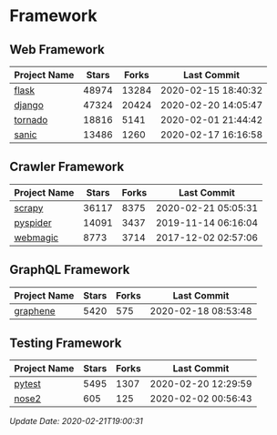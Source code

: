# Framework

## Web Framework

| Project Name | Stars | Forks | Last Commit |
| ------------ | ----- | ----- | ----------- |
| [flask](https://github.com/pallets/flask) | 48974 | 13284 | 2020-02-15 18:40:32 |
| [django](https://github.com/django/django) | 47324 | 20424 | 2020-02-20 14:05:47 |
| [tornado](https://github.com/tornadoweb/tornado) | 18816 | 5141 | 2020-02-01 21:44:42 |
| [sanic](https://github.com/huge-success/sanic) | 13486 | 1260 | 2020-02-17 16:16:58 |

## Crawler Framework

| Project Name | Stars | Forks | Last Commit |
| ------------ | ----- | ----- | ----------- |
| [scrapy](https://github.com/scrapy/scrapy) | 36117 | 8375 | 2020-02-21 05:05:31 |
| [pyspider](https://github.com/binux/pyspider) | 14091 | 3437 | 2019-11-14 06:16:04 |
| [webmagic](https://github.com/code4craft/webmagic) | 8773 | 3714 | 2017-12-02 02:57:06 |

## GraphQL Framework

| Project Name | Stars | Forks | Last Commit |
| ------------ | ----- | ----- | ----------- |
| [graphene](https://github.com/graphql-python/graphene) | 5420 | 575 | 2020-02-18 08:53:48 |

## Testing Framework

| Project Name | Stars | Forks | Last Commit |
| ------------ | ----- | ----- | ----------- |
| [pytest](https://github.com/pytest-dev/pytest) | 5495 | 1307 | 2020-02-20 12:29:59 |
| [nose2](https://github.com/nose-devs/nose2) | 605 | 125 | 2020-02-02 00:56:43 |

*Update Date: 2020-02-21T19:00:31*